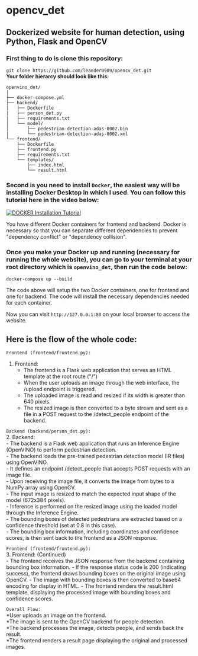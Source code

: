 # opencv_det
## Dockerized website for human detection, using Python, Flask and OpenCV

### **First thing to do is clone this repository:**

``` git clone https://github.com/leander0909/opencv_det.git ``` </br>
**Your folder hierarcy should look like this:**

```
openvino_det/
|
├── docker-compose.yml
├── backend/
|   ├── Dockerfile
|   ├── person_det.py
|   ├── requirements.txt
│   └── model/
│       ├── pedestrian-detection-adas-0002.bin
|       └── pedestrian-detection-adas-0002.xml
└── frontend/
    ├── Dockerfile
    ├── frontend.py
    ├── requirements.txt
    └── templates/
        ├── index.html
        └── result.html
```
### Second is you need to install ```Docker```, the easiest way will be installing Docker Desktop in which I used. You can follow this tutorial here in the video below:

[![DOCKER Installation Tutorial](https://img.youtube.com/vi/XgRGI0Pw2mM&t/0.jpg)](https://www.youtube.com/watch?v=XgRGI0Pw2mM&t=47s)

You have different Docker containers for frontend and backend. Docker is necessary so that you can separate different dependencies to prevent "dependency conflict" or "dependency collision".

### Once you make your Docker up and running (necessary for running the whole website), you can go to your terminal at your root directory which is ```openvino_det```, then run the code below:

``` docker-compose up --build ```

The code above will setup the two Docker containers, one for frontend and one for backend. The code will install the necessary dependencies needed for each container.

Now you can visit ``` http://127.0.0.1:80 ``` on your local browser to access the website.




## Here is the flow of the whole code:
```Frontend (frontend/frontend.py):```
1. Frontend: <br />
    - The frontend is a Flask web application that serves an HTML template at the root route ("/") <br />
    - When the user uploads an image through the web interface, the /upload endpoint is triggered. <br />
    - The uploaded image is read and resized if its width is greater than 640 pixels. <br />
    - The resized image is then converted to a byte stream and sent as a file in a POST request to the /detect_people endpoint of the backend. <br />

```Backend (backend/person_det.py):``` <br />
2. Backend: <br />
    - The backend is a Flask web application that runs an Inference Engine (OpenVINO) to perform pedestrian detection. <br />
      - The backend loads the pre-trained pedestrian detection model (IR files) using OpenVINO. <br />
      - It defines an endpoint /detect_people that accepts POST requests with an image file. <br />
      - Upon receiving the image file, it converts the image from bytes to a NumPy array using OpenCV. <br />
      - The input image is resized to match the expected input shape of the model (672x384 pixels). <br />
      - Inference is performed on the resized image using the loaded model through the Inference Engine. <br />
      - The bounding boxes of detected pedestrians are extracted based on a confidence threshold (set at 0.8 in this case). <br />
      - The bounding box information, including coordinates and confidence scores, is then sent back to the frontend as a JSON response. <br />

```Frontend (frontend/frontend.py):``` <br />
3. Frontend: (Continued) <br />
    - The frontend receives the JSON response from the backend containing bounding box information.
    - If the response status code is 200 (indicating success), the frontend draws bounding boxes on the original image using OpenCV.
    - The image with bounding boxes is then converted to base64 encoding for display in HTML.
    - The frontend renders the result.html template, displaying the processed image with bounding boxes and confidence scores.
   

```Overall Flow:``` <br />
  *User uploads an image on the frontend. <br />
  *The image is sent to the OpenCV backend for people detection. <br />
  *The backend processes the image, detects people, and sends back the result. <br />
  *The frontend renders a result page displaying the original and processed images.
